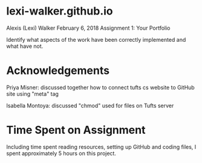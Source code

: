 # lexi-walker.github.io

Alexis (Lexi) Walker
February 6, 2018
Assignment 1: Your Portfolio

Identify what aspects of the work have been correctly implemented and what have not.


# Acknowledgements
Priya Misner: discussed together how to connect tufts cs website to GitHub
site using "meta" tag

Isabella Montoya: discussed "chmod" used for files on Tufts server

# Time Spent on Assignment
Including time spent reading resources, setting up GitHub and coding
files, I spent approximately 5 hours on this project.
